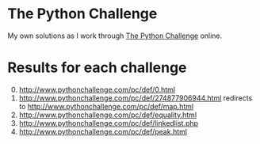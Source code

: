# The Python Challenge  
My own solutions as I work through [The Python Challenge](http://www.pythonchallenge.com/) online.  

# Results for each challenge  
0. http://www.pythonchallenge.com/pc/def/0.html    
1. http://www.pythonchallenge.com/pc/def/274877906944.html redirects to http://www.pythonchallenge.com/pc/def/map.html    
2. http://www.pythonchallenge.com/pc/def/equality.html  
3. http://www.pythonchallenge.com/pc/def/linkedlist.php  
4. http://www.pythonchallenge.com/pc/def/peak.html  

